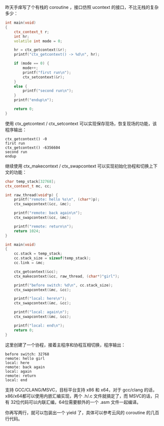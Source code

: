 昨天手痒写了个有栈的 coroutine ，接口仿照 ucontext 的接口，不比无栈的复杂多少：

```cpp
int main(void)
{
	ctx_context_t r;
	int hr;
	volatile int mode = 0;

	hr = ctx_getcontext(&r);
	printf("ctx_getcontext() -> %d\n", hr);

	if (mode == 0) {
		mode++;
		printf("first run\n");
		ctx_setcontext(&r);
	}
	else {
		printf("second run\n");
	}
	printf("endup\n");

	return 0;
}
```

使用 ctx_getcontext / ctx_setcontext 可以实现保存现场，恢复现场的功能，该程序输出：

    ctx_getcontext() -0
    first run
    ctx_getcontext() -6356604
    second run
    endup

继续使用 ctx_makecontext / ctx_swapcontext 可以实现初始化协程和切换上下文的功能：

```cpp
char temp_stack[32768];
ctx_context_t mc, cc;

int raw_thread(void*p) {
	printf("remote: hello %s\n", (char*)p);
	ctx_swapcontext(&cc, &mc);

	printf("remote: back again\n");
	ctx_swapcontext(&cc, &mc);

	printf("remote: return\n");
	return 1024;
}

int main(void)
{
	cc.stack = temp_stack;
	cc.stack_size = sizeof(temp_stack);
	cc.link = &mc;

	ctx_getcontext(&cc);
	ctx_makecontext(&cc, raw_thread, (char*)"girl");

	printf("before switch: %d\n", cc.stack_size);
	ctx_swapcontext(&mc, &cc);

	printf("local: here\n");
	ctx_swapcontext(&mc, &cc);

	printf("local: again\n");
	ctx_swapcontext(&mc, &cc);

	printf("local: end\n");
	return 0;
}
```

这里创建了一个协程，接着主程序和协程互相切换，程序输出：

    before switch: 32768
    remote: hello girl
    local: here
    remote: back again
    local: again
    remote: return
    local: end

支持 GCC/CLANG/MSVC，目标平台支持 x86 和 x64，对于 gcc/clang 的话，x86/x64都可以使用内嵌汇编实现，两个 .h/.c 文件就搞定了，而 MSVC的话，只有 32位代码可以内联汇编，64位需要额外的一个 .asm 文件一起编译。

你再写两行，就可以包装出一个 yield 了，具体可以参考云风的 coroutine 的几百行代码。

